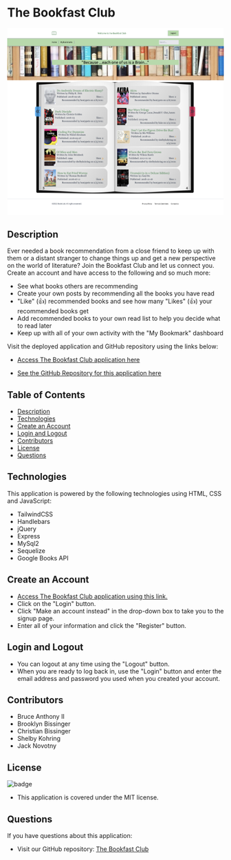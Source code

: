 # The Bookfast Club

![The Bookfast Club:](public/images/breakfast-club-screenshot.png)

## Description
Ever needed a book recommendation from a close friend to keep up with them or a distant stranger to change things up and get a new perspective on the world of literature? Join the Bookfast Club and let us connect you. Create an account and have access to the following and so much more:
- See what books others are recommending 
- Create your own posts by recommending all the books you have read
- "Like" (👍) recommended books and see how many "Likes" (👍) your recommended books get
- Add recommended books to your own read list to help you decide what to read later
- Keep up with all of your own activity with the "My Bookmark" dashboard

Visit the deployed application and GitHub repository using the links below:

- [Access The Bookfast Club application here](https://the-bookfast-club.herokuapp.com/)

- [See the GitHub Repository for this application here](https://github.com/BeatyPete/the-bookfast-club.git)

## Table of Contents
- [Description](#description)
- [Technologies](#technologies)
- [Create an Account](#create-an-account)
- [Login and Logout](#login-and-logout)
- [Contributors](#contributors)
- [License](#license)
- [Questions](#questions)

## Technologies
This application is powered by the following technologies using HTML, CSS and JavaScript:
- TailwindCSS
- Handlebars
- jQuery
- Express
- MySql2
- Sequelize 
- Google Books API

## Create an Account
- [Access The Bookfast Club application using this link.](https://the-bookfast-club.herokuapp.com/)
- Click on the "Login" button.
- Click "Make an account instead" in the drop-down box to take you to the signup page.
- Enter all of your information and click the "Register" button.

## Login and Logout
- You can logout at any time using the "Logout" button.
- When you are ready to log back in, use the "Login" button and enter the email address and password you used when you created your account.

## Contributors
- Bruce Anthony II
- Brooklyn Bissinger
- Christian Bissinger
- Shelby Kohring
- Jack Novotny

## License 
![badge](https://img.shields.io/badge/license-MIT-brightgreen) 
- This application is covered under the MIT license.

## Questions
If you have questions about this application: 
- Visit our GitHub repository: [The Bookfast Club](https://github.com/BeatyPete/the-bookfast-club.git) 

